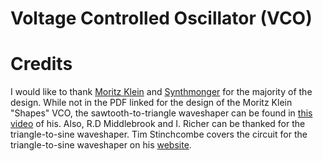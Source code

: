 # Voltage Controlled Oscillator (VCO)

# Credits
I would like to thank [Moritz Klein](https://www.ericasynths.lv/media/VCO_FINAL.pdf) and [Synthmonger](https://electro-music.com/forum/topic-28799.html) for the majority of the design. While not in the PDF linked for the design of the Moritz Klein "Shapes" VCO, the sawtooth-to-triangle waveshaper can be found in [this video](https://m.youtube.com/watch?v=4r3TTaUKNe0) of his. Also, R.D Middlebrook and I. Richer can be thanked for the triangle-to-sine waveshaper. Tim Stinchcombe covers the circuit for the triangle-to-sine waveshaper on his [website](https://www.timstinchcombe.co.uk/index.php?pge=trisin). 
